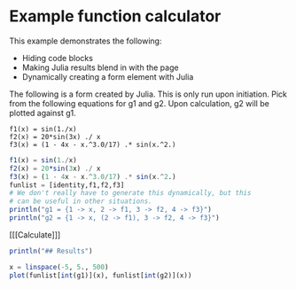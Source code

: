<style type="text/css">
div.juliablock pre {visibility:hidden;height:0px}
.juliaresult {background-color:transparent;}
</style>

# Example function calculator

This example demonstrates the following:

* Hiding code blocks
* Making Julia results blend in with the page
* Dynamically creating a form element with Julia

The following is a form created by Julia. This is only run upon
initiation. Pick from the following equations for g1 and g2. Upon
calculation, g2 will be plotted against g1.

    f1(x) = sin(1./x)
    f2(x) = 20*sin(3x) ./ x
    f3(x) = (1 - 4x - x.^3.0/17) .* sin(x.^2.)


```julia output=markdown run=init
f1(x) = sin(1./x)
f2(x) = 20*sin(3x) ./ x
f3(x) = (1 - 4x - x.^3.0/17) .* sin(x.^2.)
funlist = [identity,f1,f2,f3]
# We don't really have to generate this dynamically, but this
# can be useful in other situations.
println("g1 = {1 -> x, 2 -> f1, 3 -> f2, 4 -> f3}")
println("g2 = {1 -> x, (2 -> f1), 3 -> f2, 4 -> f3}")
```

[[[Calculate]]]

```julia output=markdown 
println("## Results")
```
```julia
x = linspace(-5, 5., 500)
plot(funlist[int(g1)](x), funlist[int(g2)](x))
```
